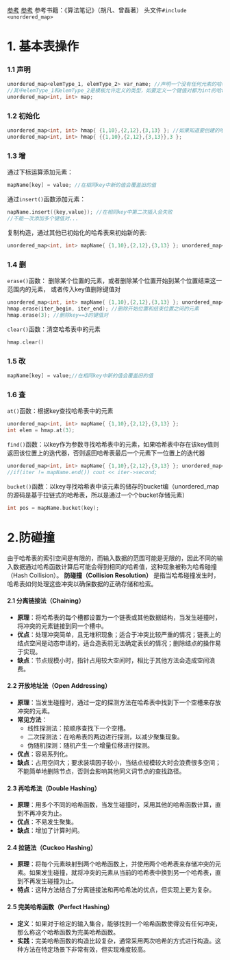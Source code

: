 [参考](https://www.luogu.com/article/3bzjqbea)
[参考](https://www.hello-algo.com/chapter_hashing/)
参考书籍：《算法笔记》（胡凡、曾磊著）
头文件`#include <unordered_map>`
# 1. 基本表操作
### 1.1 声明
```cpp
unordered_map<elemType_1, elemType_2> var_name; //声明一个没有任何元素的哈希表， 
//其中elemType_1和elemType_2是模板允许定义的类型，如要定义一个键值对都为int的哈希表： 
unordered_map<int, int> map;
```
### 1.2 初始化
```cpp
unordered_map<int, int> hmap{ {1,10},{2,12},{3,13} }; //如果知道要创建的哈希表的元素个数时，也可以在初始化列表中指定元素个数 
unordered_map<int, int> hmap{ {{1,10},{2,12},{3,13}},3 };
```
### 1.3 增
通过下标运算添加元素：
```cpp
mapName[key] = value; //在相同key中新的值会覆盖旧的值
```
通过`insert()`函数添加元素：
```cpp
napName.insert({key,value}); //在相同key中第二次插入会失败 
//不能一次添加多个键值对...
```
复制构造，通过其他已初始化的哈希表来初始新的表:
```cpp
unordered_map<int, int> mapName{ {1,10},{2,12},{3,13} }; unordered_map<int, int> mapName1(mapName);
```
### 1.4 删
`erase()`函数： 删除某个位置的元素，或者删除某个位置开始到某个位置结束这一范围内的元素， 或者传入key值删除键值对
```cpp
unordered_map<int, int> mapName{ {1,10},{2,12},{3,13} }; unordered_map<int, int>::iterator iter_begin = mapName.begin(); unordered_map<int, int>::iterator iter_end = mapName.end(); hmap.erase(iter_begin); //删除开始位置的元素 
hmap.erase(iter_begin, iter_end); //删除开始位置和结束位置之间的元素  
hmap.erase(3); //删除key==3的键值对
```
`clear()`函数：清空哈希表中的元素
```cpp
hmap.clear()
```
### 1.5 改
```cpp
mapName[key] = value;//在相同key中新的值会覆盖旧的值
```
### 1.6 查
`at()`函数：根据key查找哈希表中的元素
```cpp
unordered_map<int, int> mapName{ {1,10},{2,12},{3,13} }; 
int elem = hmap.at(3);
```
`find()`函数：以key作为参数寻找哈希表中的元素，如果哈希表中存在该key值则返回该位置上的迭代器，否则返回哈希表最后一个元素下一位置上的迭代器
```cpp
unordered_map<int, int> mapName{ {1,10},{2,12},{3,13} }; unordered_map<int, int>::iterator iter; iter = mapName.find(2); //返回key==2的迭代器，可以通过iter->second访问该key对应的元素 
//if(iter != mapName.end()) cout << iter->second;
```
`bucket()`函数：以key寻找哈希表中该元素的储存的bucket编（unordered_map的源码是基于拉链式的哈希表，所以是通过一个个bucket存储元素）
```cpp
int pos = mapName.bucket(key);
```
# 2.防碰撞
由于哈希表的索引空间是有限的，而输入数据的范围可能是无限的，因此不同的输入数据通过哈希函数计算后可能会得到相同的哈希值，这种现象被称为哈希碰撞（Hash Collision）。
**防碰撞（Collision Resolution）** 是指当哈希碰撞发生时，哈希表如何处理这些冲突以确保数据的正确存储和检索。
#### 2.1 分离链接法（Chaining）

- **原理**：将哈希表的每个槽都设置为一个链表或其他数据结构，当发生碰撞时，将冲突的元素链接到同一个槽中。
- **优点**：处理冲突简单，且无堆积现象；适合于冲突比较严重的情况；链表上的结点空间是动态申请的，适合造表前无法确定表长的情况；删除结点的操作易于实现。
- **缺点**：节点规模小时，指针占用较大空间时，相比于其他方法会造成空间浪费。

#### 2.2 开放地址法（Open Addressing）

- **原理**：当发生碰撞时，通过一定的探测方法在哈希表中找到下一个空槽来存放冲突的元素。
- **常见方法**：
    - 线性探测法：按顺序查找下一个空槽。
    - 二次探测法：在哈希表的两边进行探测，以减少聚集现象。
    - 伪随机探测：随机产生一个增量位移进行探测。
- **优点**：容易系列化。
- **缺点**：占用空间大；要求装填因子较小，当结点规模较大时会浪费很多空间；不能简单地删除节点，否则会影响其他同义词节点的查找路径。

#### 2.3 再哈希法（Double Hashing）

- **原理**：用多个不同的哈希函数，当发生碰撞时，采用其他的哈希函数计算，直到不再冲突为止。
- **优点**：不易发生聚集。
- **缺点**：增加了计算时间。

#### 2.4 拉链法（Cuckoo Hashing）

- **原理**：将每个元素映射到两个哈希函数上，并使用两个哈希表来存储冲突的元素。如果发生碰撞，就将冲突的元素从当前的哈希表中换到另一个哈希表，直到不再发生碰撞为止。
- **特点**：这种方法结合了分离链接法和再哈希法的优点，但实现上更为复杂。

#### 2.5 完美哈希函数（Perfect Hashing）

- **定义**：如果对于给定的输入集合，能够找到一个哈希函数使得没有任何冲突，那么称这个哈希函数为完美哈希函数。
- **实践**：完美哈希函数的构造比较复杂，通常采用两次哈希的方式进行构造。这种方法在特定场景下非常有效，但实现难度较高。
